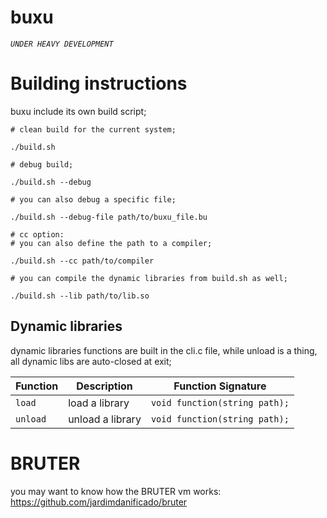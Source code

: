 
# buxu


*`UNDER HEAVY DEVELOPMENT`*

# Building instructions

  buxu include its own build script;

    # clean build for the current system;
    
    ./build.sh

    # debug build;
    
    ./build.sh --debug

    # you can also debug a specific file;

    ./build.sh --debug-file path/to/buxu_file.bu

    # cc option:
    # you can also define the path to a compiler;

    ./build.sh --cc path/to/compiler

    # you can compile the dynamic libraries from build.sh as well;
    
    ./build.sh --lib path/to/lib.so

  ## Dynamic libraries

  dynamic libraries functions are built in the cli.c file, while unload is a thing, all dynamic libs are auto-closed at exit;

  | Function    | Description                              | Function Signature                           |
  |-------------|------------------------------------------|----------------------------------------------|
  | `load`   | load a library                           | `void function(string path);`                |
  | `unload` | unload a library                         | `void function(string path);`                |

  # BRUTER

  you may want to know how the BRUTER vm works: https://github.com/jardimdanificado/bruter
